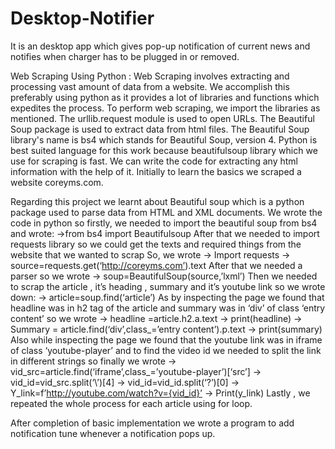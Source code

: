 # Desktop-Notifier
It is an desktop app which gives pop-up notification of current news and notifies when charger has to be plugged in or removed.

Web Scraping Using Python :
Web Scraping involves extracting and processing vast amount of data from a website.
We accomplish this preferably using python as it provides a lot of libraries and functions which expedites the process. 
To perform web scraping, we import the libraries as mentioned. The urllib.request module is used to open URLs. The Beautiful Soup package is used to extract data from html files. The Beautiful Soup library's name is bs4 which stands for Beautiful Soup, version 4.
Python is best suited language for this work because beautifulsoup library which we use for scraping is fast. We can write the code for extracting any html information with the help of it.
Initially to learn the basics we scraped a website coreyms.com.

Regarding this project we learnt about Beautiful soup which is a python package used to parse data from HTML and XML documents. 
We wrote the code in python so firstly, we needed to import the beautiful soup from bs4 and wrote:
->from bs4 import Beautifulsoup
After that we needed to import requests library so we could get the texts and required things from the website that we wanted to scrap
So, we wrote
-> Import requests
-> source=requests.get(‘http://coreyms.com’).text
After that we needed a parser so we wrote 
-> soup=BeautifulSoup(source,’lxml’)
Then we needed to scrap the article , it’s heading , summary and it’s youtube link so we wrote down:
-> article=soup.find(‘article’)
As by inspecting the page we found that headline was in h2 tag of the article and summary was in ‘div’ of class ‘entry content’ so we wrote
-> headline =article.h2.a.text
-> print(headline)
-> Summary = article.find(‘div’,class_=’entry content’).p.text
-> print(summary)
Also while inspecting the page we found that the youtube link was in iframe of class ‘youtube-player’ and to find the video id we needed to split the link in different strings so finally we wrote
-> vid_src=article.find(‘iframe’,class_=’youtube-player’)[‘src’]
-> vid_id=vid_src.split(‘\’)[4]
-> vid_id=vid_id.split(‘?’)[0]
-> Y_link=f’http://youtube.com/watch?v={vid_id}’
-> Print(y_link)
Lastly , we repeated the whole process for each article using for loop.

After completion of basic implementation we wrote a program to add notification tune whenever a notification pops up.

